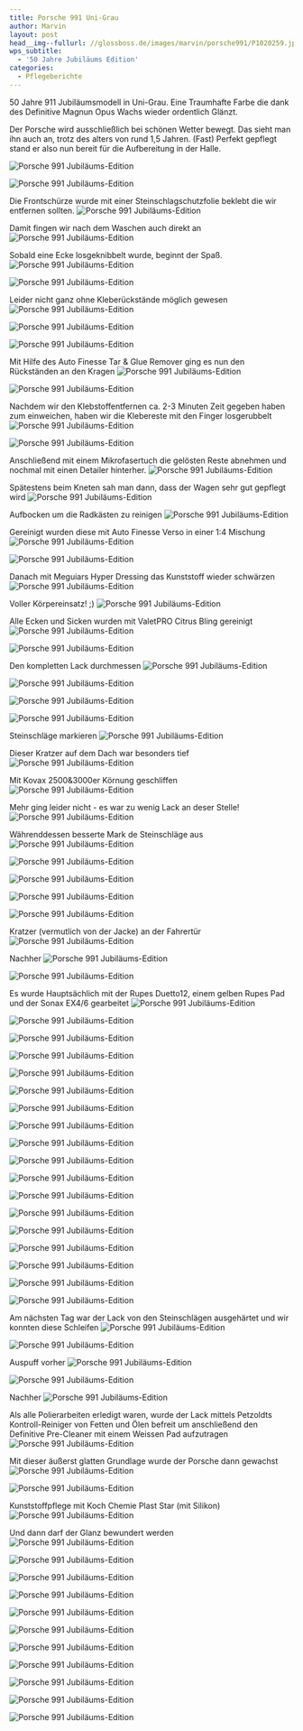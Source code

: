 ```yaml
---
title: Porsche 991 Uni-Grau
author: Marvin
layout: post
head__img--fullurl: //glossboss.de/images/marvin/porsche991/P1020259.jpg
wps_subtitle:
  - '50 Jahre Jubiläums Edition'
categories:
  - Pflegeberichte
---
```

50 Jahre 911 Jubiläumsmodell in Uni-Grau. Eine Traumhafte Farbe die dank des Definitive Magnun Opus Wachs wieder ordentlich Glänzt.

Der Porsche wird ausschließlich bei schönen Wetter bewegt. Das sieht man ihn auch an, trotz des alters von rund 1,5 Jahren.
(Fast) Perfekt gepflegt stand er also nun bereit für die Aufbereitung in der Halle.

![Porsche 991 Jubiläums-Edition](//glossboss.de/images/marvin/porsche991/IMG_3696.jpg)


![Porsche 991 Jubiläums-Edition](//glossboss.de/images/marvin/porsche991/IMG_3698.jpg)

Die Frontschürze wurde mit einer Steinschlagschutzfolie beklebt die wir entfernen sollten.
![Porsche 991 Jubiläums-Edition](//glossboss.de/images/marvin/porsche991/IMG_3699.jpg)


Damit fingen wir nach dem Waschen auch direkt an
![Porsche 991 Jubiläums-Edition](//glossboss.de/images/marvin/porsche991/IMG_3702.jpg)

Sobald eine Ecke losgeknibbelt wurde, beginnt der Spaß.
![Porsche 991 Jubiläums-Edition](//glossboss.de/images/marvin/porsche991/IMG_3703.jpg)


![Porsche 991 Jubiläums-Edition](//glossboss.de/images/marvin/porsche991/IMG_3704.JPG)

Leider nicht ganz ohne Kleberückstände möglich gewesen
![Porsche 991 Jubiläums-Edition](//glossboss.de/images/marvin/porsche991/IMG_3705.JPG)


![Porsche 991 Jubiläums-Edition](//glossboss.de/images/marvin/porsche991/IMG_3706.JPG)


![Porsche 991 Jubiläums-Edition](//glossboss.de/images/marvin/porsche991/IMG_3707.JPG)

Mit Hilfe des Auto Finesse Tar & Glue Remover ging es nun den Rückständen an den Kragen
![Porsche 991 Jubiläums-Edition](//glossboss.de/images/marvin/porsche991/IMG_3708.JPG)


![Porsche 991 Jubiläums-Edition](//glossboss.de/images/marvin/porsche991/IMG_3709.JPG)

Nachdem wir den Klebstoffentfernen ca. 2-3 Minuten Zeit gegeben haben zum einweichen, haben wir die Klebereste mit den Finger losgerubbelt
![Porsche 991 Jubiläums-Edition](//glossboss.de/images/marvin/porsche991/IMG_3710.JPG)


![Porsche 991 Jubiläums-Edition](//glossboss.de/images/marvin/porsche991/IMG_3711.JPG)

Anschließend mit einem Mikrofasertuch die gelösten Reste abnehmen und nochmal mit einen Detailer hinterher.
![Porsche 991 Jubiläums-Edition](//glossboss.de/images/marvin/porsche991/IMG_3712.jpg)

Spätestens beim Kneten sah man dann, dass der Wagen sehr gut gepflegt wird
![Porsche 991 Jubiläums-Edition](//glossboss.de/images/marvin/porsche991/IMG_3714.jpg)

Aufbocken um die Radkästen zu reinigen
![Porsche 991 Jubiläums-Edition](//glossboss.de/images/marvin/porsche991/IMG_3715.jpg)

Gereinigt wurden diese mit Auto Finesse Verso in einer 1:4 Mischung
![Porsche 991 Jubiläums-Edition](//glossboss.de/images/marvin/porsche991/IMG_3716.JPG)


![Porsche 991 Jubiläums-Edition](//glossboss.de/images/marvin/porsche991/IMG_3717.JPG)

Danach mit Meguiars Hyper Dressing das Kunststoff wieder schwärzen
![Porsche 991 Jubiläums-Edition](//glossboss.de/images/marvin/porsche991/IMG_3718.jpg)

Voller Körpereinsatz! ;)
![Porsche 991 Jubiläums-Edition](//glossboss.de/images/marvin/porsche991/IMG_3719.JPG)

Alle Ecken und Sicken wurden mit ValetPRO Citrus Bling gereinigt
![Porsche 991 Jubiläums-Edition](//glossboss.de/images/marvin/porsche991/IMG_3723.jpg)


![Porsche 991 Jubiläums-Edition](//glossboss.de/images/marvin/porsche991/IMG_3725.jpg)

Den kompletten Lack durchmessen
![Porsche 991 Jubiläums-Edition](//glossboss.de/images/marvin/porsche991/IMG_3743.JPG)


![Porsche 991 Jubiläums-Edition](//glossboss.de/images/marvin/porsche991/IMG_3744.JPG)


![Porsche 991 Jubiläums-Edition](//glossboss.de/images/marvin/porsche991/IMG_3745.JPG)


![Porsche 991 Jubiläums-Edition](//glossboss.de/images/marvin/porsche991/IMG_3746.JPG)

Steinschläge markieren
![Porsche 991 Jubiläums-Edition](//glossboss.de/images/marvin/porsche991/IMG_3726.jpg)

Dieser Kratzer auf dem Dach war besonders tief
![Porsche 991 Jubiläums-Edition](//glossboss.de/images/marvin/porsche991/IMG_3727.jpg)

Mit Kovax 2500&3000er Körnung geschliffen
![Porsche 991 Jubiläums-Edition](//glossboss.de/images/marvin/porsche991/IMG_3728.jpg)

Mehr ging leider nicht - es war zu wenig Lack an deser Stelle!
![Porsche 991 Jubiläums-Edition](//glossboss.de/images/marvin/porsche991/IMG_3733.jpg)

Währenddessen besserte Mark de Steinschläge aus
![Porsche 991 Jubiläums-Edition](//glossboss.de/images/marvin/porsche991/IMG_3729.jpg)

![Porsche 991 Jubiläums-Edition](//glossboss.de/images/marvin/porsche991/IMG_3730.jpg)


![Porsche 991 Jubiläums-Edition](//glossboss.de/images/marvin/porsche991/IMG_3734.jpg)


![Porsche 991 Jubiläums-Edition](//glossboss.de/images/marvin/porsche991/IMG_3735.jpg)


![Porsche 991 Jubiläums-Edition](//glossboss.de/images/marvin/porsche991/IMG_3736.jpg)

Kratzer (vermutlich von der Jacke) an der Fahrertür
![Porsche 991 Jubiläums-Edition](//glossboss.de/images/marvin/porsche991/IMG_3738.JPG)

Nachher
![Porsche 991 Jubiläums-Edition](//glossboss.de/images/marvin/porsche991/IMG_3739.JPG)


![Porsche 991 Jubiläums-Edition](//glossboss.de/images/marvin/porsche991/IMG_3740.JPG)

Es wurde Hauptsächlich mit der Rupes Duetto12, einem gelben Rupes Pad und der Sonax EX4/6 gearbeitet
![Porsche 991 Jubiläums-Edition](//glossboss.de/images/marvin/porsche991/IMG_3747.JPG)


![Porsche 991 Jubiläums-Edition](//glossboss.de/images/marvin/porsche991/IMG_3748.JPG)


![Porsche 991 Jubiläums-Edition](//glossboss.de/images/marvin/porsche991/IMG_3749.jpg)


![Porsche 991 Jubiläums-Edition](//glossboss.de/images/marvin/porsche991/IMG_3750.jpg)


![Porsche 991 Jubiläums-Edition](//glossboss.de/images/marvin/porsche991/IMG_3751.JPG)


![Porsche 991 Jubiläums-Edition](//glossboss.de/images/marvin/porsche991/IMG_3752.JPG)


![Porsche 991 Jubiläums-Edition](//glossboss.de/images/marvin/porsche991/IMG_3755.JPG)


![Porsche 991 Jubiläums-Edition](//glossboss.de/images/marvin/porsche991/IMG_3756.JPG)


![Porsche 991 Jubiläums-Edition](//glossboss.de/images/marvin/porsche991/IMG_3757.jpg)


![Porsche 991 Jubiläums-Edition](//glossboss.de/images/marvin/porsche991/IMG_3759.JPG)


![Porsche 991 Jubiläums-Edition](//glossboss.de/images/marvin/porsche991/IMG_3762.JPG)


![Porsche 991 Jubiläums-Edition](//glossboss.de/images/marvin/porsche991/IMG_3763.JPG)


![Porsche 991 Jubiläums-Edition](//glossboss.de/images/marvin/porsche991/IMG_3764.JPG)


![Porsche 991 Jubiläums-Edition](//glossboss.de/images/marvin/porsche991/IMG_3765.JPG)


![Porsche 991 Jubiläums-Edition](//glossboss.de/images/marvin/porsche991/IMG_3767.jpg)


![Porsche 991 Jubiläums-Edition](//glossboss.de/images/marvin/porsche991/IMG_3768.jpg)


![Porsche 991 Jubiläums-Edition](//glossboss.de/images/marvin/porsche991/IMG_3769.JPG)


![Porsche 991 Jubiläums-Edition](//glossboss.de/images/marvin/porsche991/IMG_3771.JPG)

Am nächsten Tag war der Lack von den Steinschlägen ausgehärtet und wir konnten diese Schleifen
![Porsche 991 Jubiläums-Edition](//glossboss.de/images/marvin/porsche991/IMG_3773.jpg)


![Porsche 991 Jubiläums-Edition](//glossboss.de/images/marvin/porsche991/IMG_3774.jpg)

Auspuff vorher
![Porsche 991 Jubiläums-Edition](//glossboss.de/images/marvin/porsche991/IMG_3775.jpg)


![Porsche 991 Jubiläums-Edition](//glossboss.de/images/marvin/porsche991/IMG_3779.jpg)

Nachher
![Porsche 991 Jubiläums-Edition](//glossboss.de/images/marvin/porsche991/IMG_3776.jpg)

Als alle Polierarbeiten erledigt waren, wurde der Lack mittels Petzoldts Kontroll-Reiniger von Fetten und Ölen befreit um anschließend den Definitive Pre-Cleaner mit einem Weissen Pad aufzutragen
![Porsche 991 Jubiläums-Edition](//glossboss.de/images/marvin/porsche991/IMG_3781.jpg)

Mit dieser äußerst glatten Grundlage wurde der Porsche dann gewachst
![Porsche 991 Jubiläums-Edition](//glossboss.de/images/marvin/porsche991/IMG_3783.JPG)


![Porsche 991 Jubiläums-Edition](//glossboss.de/images/marvin/porsche991/IMG_3786.jpg)

Kunststoffpflege mit Koch Chemie Plast Star (mit Silikon)
![Porsche 991 Jubiläums-Edition](//glossboss.de/images/marvin/porsche991/IMG_3787.jpg)

Und dann darf der Glanz bewundert werden
![Porsche 991 Jubiläums-Edition](//glossboss.de/images/marvin/porsche991/IMG_3788.jpg)


![Porsche 991 Jubiläums-Edition](//glossboss.de/images/marvin/porsche991/IMG_3789.jpg)


![Porsche 991 Jubiläums-Edition](//glossboss.de/images/marvin/porsche991/IMG_3790.jpg)


![Porsche 991 Jubiläums-Edition](//glossboss.de/images/marvin/porsche991/IMG_3791.jpg)


![Porsche 991 Jubiläums-Edition](//glossboss.de/images/marvin/porsche991/IMG_3792.jpg)

![Porsche 991 Jubiläums-Edition](//glossboss.de/images/marvin/porsche991/P1020253.JPG)


![Porsche 991 Jubiläums-Edition](//glossboss.de/images/marvin/porsche991/P1020254.JPG)


![Porsche 991 Jubiläums-Edition](//glossboss.de/images/marvin/porsche991/P1020255.JPG)



![Porsche 991 Jubiläums-Edition](//glossboss.de/images/marvin/porsche991/P1020262.JPG)


![Porsche 991 Jubiläums-Edition](//glossboss.de/images/marvin/porsche991/P1020263.JPG)


![Porsche 991 Jubiläums-Edition](//glossboss.de/images/marvin/porsche991/P1020264.JPG)




